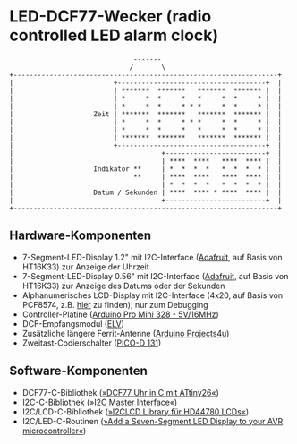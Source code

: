 # LED-DCF77-Wecker (radio controlled LED alarm clock)

```
                               -------
                              /       \
+------------------------------------------------------------------+
|                         +-------------------------------------+  |
|                         | *******  *******   *******  ******* |  |
|                         | *     *  *     *   *     *  *     * |  |
|                         | *     *  *     * * *     *  *     * |  |
|                    Zeit | *******  *******   *******  ******* |  |
|                         | *     *  *     * * *     *  *     * |  |
|                         | *     *  *     *   *     *  *     * |  |
|                         | *******  *******   *******  ******* |  |
|                         +-------------------------------------+  |
|                                     +-------------------------+  |
|                                     | ****  ****   ****  **** |  |
|                    Indikator **     | *  *  *  *   *  *  *  * |  |
|                              **     | ****  ****   ****  **** |  |
|                                     | *  *  *  *   *  *  *  * |  |
|                    Datum / Sekunden | ****  **** * ****  **** |  |
|                                     +-------------------------+  |
+------------------------------------------------------------------+
```

## Hardware-Komponenten

- 7-Segment-LED-Display 1.2" mit I2C-Interface ([Adafruit](http://www.adafruit.com/product/1269), auf Basis von HT16K33) zur Anzeige der Uhrzeit
- 7-Segment-LED-Display 0.56" mit I2C-Interface ([Adafruit](http://www.adafruit.com/product/879), auf Basis von HT16K33) zur Anzeige des Datums oder der Sekunden
- Alphanumerisches LCD-Display mit I2C-Interface (4x20, auf Basis von PCF8574, z.B. [hier](http://www.amazon.de/gp/product/B007XRHBKA) zu finden); nur zum Debugging
- Controller-Platine ([Arduino Pro Mini 328 - 5V/16MHz](https://www.sparkfun.com/products/11113))
- DCF-Empfangsmodul ([ELV](http://www.elv.de/output/controller.aspx?cid=74&detail=10&detail2=28116))
- Zusätzliche längere Ferrit-Antenne ([Arduino Projects4u](http://www.arduino-projects4u.com/product/100mm-lenth-ferrite-rod-antenna-775/))
- Zweitast-Codierschalter ([PICO-D 131](http://www.hartmann-codier.de/familie_19.html?id=222))

## Software-Komponenten

- DCF77-C-Bibliothek ([»DCF77 Uhr in C mit ATtiny26«](http://www.mikrocontroller.net/topic/58769))
- I2C-C-Bibliothek ([»I2C Master Interface«](http://homepage.hispeed.ch/peterfleury/avr-software.html))
- I2C/LCD-C-Bibliothek ([»I2CLCD Library für HD44780 LCDs«](http://www.mikrocontroller.net/topic/334653))
- I2C/LED-C-Routinen ([»Add a Seven-Segment LED Display to your AVR microcontroller«](http://w8bh.net/avr/AvrSSD1.pdf))










